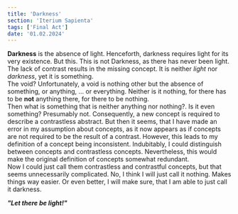 ```yaml
---
title: 'Darkness'
section: 'Iterium Sapienta'
tags: ['Final Act']
date: '01.02.2024'
---
```


**Darkness** is the absence of light. Henceforth, darkness requires light for its very existence. But
this. This is not Darkness, as there has never been light. The lack of contrast results in the
missing concept. It is neither _light_ nor _darkness_, yet it is something.  
The void? Unfortunately, a void is nothing other but the absence of something, or anything, ... or
everything. Neither is it nothing, for there has to be **not** anything there, for there to be
nothing.  
Then what is something that is neither anything nor nothing?. Is it even something? Presumably not.
Consequently, a new concept is required to describe a contrastless abstract. But then it seems, that
I have made an error in my assumption about concepts, as it now appears as if concepts are not
required to be the result of a contrast. However, this leads to my definition of a concept being
inconsistent. Indubitably, I could distinguish between concepts and contrastless concepts.
Nevertheless, this would make the original definition of concepts somewhat redundant.  
Now I could just call them contrastless and contrastful concepts, but that seems unnecessarily
complicated.
No, I think I will just call it nothing. Makes things way easier. Or even better, I will make sure,
that I am able to just call it darkness.

_**"Let there be light!"**_
